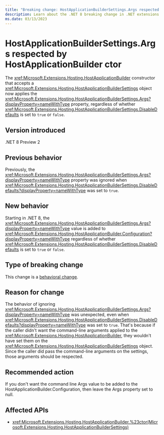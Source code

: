 ```yaml
---
title: "Breaking change: HostApplicationBuilderSettings.Args respected by HostApplicationBuilder ctor"
description: Learn about the .NET 8 breaking change in .NET extensions where the HostApplicationBuilder constructor respects the HostApplicationBuilderSettings.Args value even if DisableDefaults is true.
ms.date: 03/13/2023
---
```

# HostApplicationBuilderSettings.Args respected by HostApplicationBuilder ctor

The <xref:Microsoft.Extensions.Hosting.HostApplicationBuilder> constructor that accepts a <xref:Microsoft.Extensions.Hosting.HostApplicationBuilderSettings> object now applies the <xref:Microsoft.Extensions.Hosting.HostApplicationBuilderSettings.Args?displayProperty=nameWithType> property, regardless of whether <xref:Microsoft.Extensions.Hosting.HostApplicationBuilderSettings.DisableDefaults> is set to `true` or `false`.

## Version introduced

.NET 8 Preview 2

## Previous behavior

Previously, the <xref:Microsoft.Extensions.Hosting.HostApplicationBuilderSettings.Args?displayProperty=nameWithType> property was ignored when <xref:Microsoft.Extensions.Hosting.HostApplicationBuilderSettings.DisableDefaults?displayProperty=nameWithType> was set to `true`.

## New behavior

Starting in .NET 8, the <xref:Microsoft.Extensions.Hosting.HostApplicationBuilderSettings.Args?displayProperty=nameWithType> value is added to <xref:Microsoft.Extensions.Hosting.HostApplicationBuilder.Configuration?displayProperty=nameWithType> regardless of whether <xref:Microsoft.Extensions.Hosting.HostApplicationBuilderSettings.DisableDefaults> is set to `true` or `false`.

## Type of breaking change

This change is a [behavioral change](../../categories.md#behavioral-change).

## Reason for change

The behavior of ignoring <xref:Microsoft.Extensions.Hosting.HostApplicationBuilderSettings.Args?displayProperty=nameWithType> was unexpected, even when <xref:Microsoft.Extensions.Hosting.HostApplicationBuilderSettings.DisableDefaults?displayProperty=nameWithType> was set to `true`. That's because if the caller didn't want the command-line arguments applied to the <xref:Microsoft.Extensions.Hosting.HostApplicationBuilder>, they wouldn't have set them on the <xref:Microsoft.Extensions.Hosting.HostApplicationBuilderSettings> object. Since the caller did pass the command-line arguments on the settings, those arguments should be respected.

## Recommended action

If you don't want the command line Args value to be added to the HostApplicationBuilder.Configuration, then leave the Args property set to null.

## Affected APIs

- <xref:Microsoft.Extensions.Hosting.HostApplicationBuilder.%23ctor(Microsoft.Extensions.Hosting.HostApplicationBuilderSettings)>
